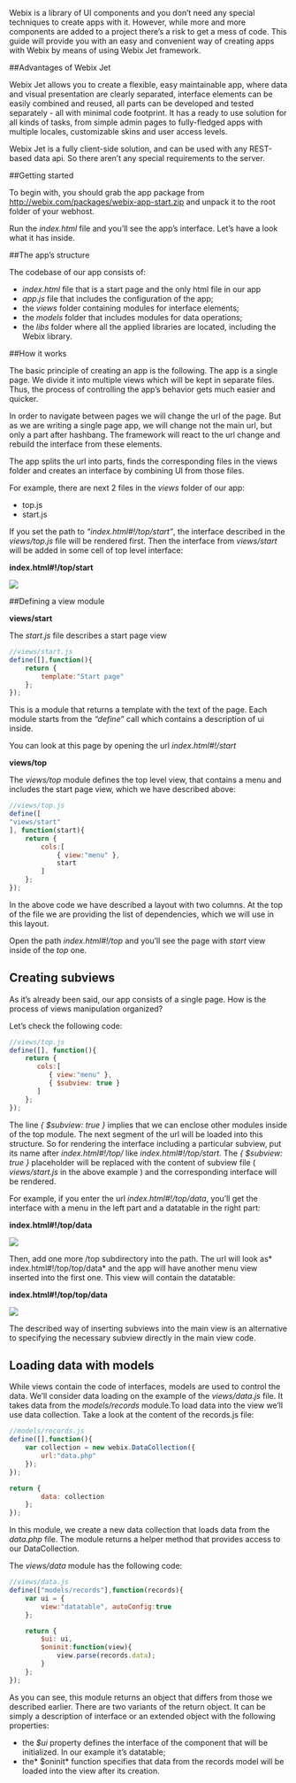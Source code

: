 
Webix is a library of UI components and you don’t need any special techniques to create apps with it. However, while more and more components are added to a project there’s a risk to get a mess of code. This guide will provide you with an easy and convenient way of creating apps with Webix by means of using Webix Jet framework.

##Advantages of Webix Jet

Webix Jet allows you to create a flexible, easy maintainable app, where data and visual presentation are clearly separated, interface elements can be easily combined and reused, all parts can be developed and tested separately - all with minimal code footprint. It has a ready to use solution for all kinds of tasks, from simple admin pages to fully-fledged apps with multiple locales, customizable skins and user access levels. 

Webix Jet is a fully client-side solution, and can  be used with any REST-based data api. So there aren’t any special requirements to the server.


##Getting started

To begin with, you should grab the app package from http://webix.com/packages/webix-app-start.zip and unpack it to the root folder of your webhost.

Run the *index.html* file and you’ll see the app’s interface. Let’s have a look what it has inside.

##The app’s structure

The codebase of our app consists of:

- *index.html* file that is a start page and the only html file in our app
- *app.js* file that includes the configuration of the app;
- the *views* folder containing modules for interface elements;
- the *models* folder that includes modules for data operations;
- the *libs* folder where all the applied libraries are located, including the Webix  library.

##How it works

The basic principle of creating an app is the following. The app is a single page. We divide it into multiple views which will be kept in separate files. Thus, the process of controlling the app’s behavior gets much easier and quicker.

In order to navigate between pages we will change the url of the page. But as we are writing a single page app, we will change not the main url, but only a part after hashbang. The framework will react to the url change and rebuild the interface from these elements.

The app splits the url into parts, finds the corresponding files in the views folder and creates an interface by combining UI from those files.

For example, there are next 2 files in the *views* folder of our app:

- top.js
- start.js

If you set the path to *“index.html#!/top/start”*, the interface described in the *views/top.js* file will be rendered first. Then the interface from *views/start* will be added in some cell of top level interface:

**index.html#!/top/start**

![](how_it_works.png)

##Defining a view module

**views/start**

The *start.js* file describes a start page view

```js
//views/start.js
define([],function(){
	return {
		template:"Start page"
	};
});
```

This is a module that returns a template with the text of the page. Each module starts from the *“define”* call which contains a description of ui inside. 

You can look at this page by opening the url *index.html#!/start*

**views/top**

The *views/top* module defines the top level view, that contains a menu and includes the start page view, which we have described above:

```js
//views/top.js
define([
"views/start"
], function(start){
    return {
        cols:[
            { view:"menu" },
            start
        ]
    };
});
```

In the above code we have described a layout with two columns.
At the top of the file we are providing the list of dependencies, which we will use in this layout.

Open the path *index.html#!/top* and you’ll see the page with *start* view inside of the *top* one.



## Creating subviews

As it’s already been said, our app consists of a single page. How is the process of views manipulation organized?

Let’s check the following code:

```js
//views/top.js
define([], function(){
    return {
       cols:[
          { view:"menu" },
          { $subview: true }
       ]
    };
});
```

The line *{ $subview: true }* implies that we can enclose other modules inside of the top module. The next segment of the url will be loaded into this structure. So for rendering the interface including a particular subview, put its name after *index.html#!/top/* like *index.html#!/top/start*. 
The *{ $subview: true }* placeholder will be replaced with the content of subview file ( *views/start.js* in the above example ) and the corresponding interface will be rendered.

For example, if you enter the url *index.html#!/top/data*, you’ll get the interface with a menu in the left part and a datatable in the right part: 

**index.html#!/top/data**

![](top_data.png)

Then, add one more /top subdirectory into the path. The url will look as* index.html#!/top/top/data* and the app will have another menu view inserted into the first one. This view will contain the datatable:

**index.html#!/top/top/data**

![](top_top_data.png)

The described way of inserting subviews into the main view is an alternative to specifying the necessary subview directly in the main view code.  


## Loading data with models

While views contain the code of interfaces, models are used to control the data.
We’ll consider data loading on the example of the *views/data.js* file. It takes data from the *models/records* module.To load data into the view we’ll use data collection. Take a look at the content of the records.js file:

```js
//models/records.js
define([],function(){
	var collection = new webix.DataCollection({ 
		url:"data.php"
	});	
});

return {
		data: collection
	};
});
```

In this module, we create a new data collection that loads data from the *data.php* file. The module returns a helper method that provides access to our DataCollection.

The *views/data* module has the following code: 

```js
//views/data.js
define(["models/records"],function(records){
	var ui = {
		view:"datatable", autoConfig:true
	};

	return {
		$ui: ui,
		$oninit:function(view){
			view.parse(records.data);
		}
	};
});
```

As you can see, this module returns an object that differs from those we described earlier. There are two variants of the return object. It can be simply a description of interface or an extended object with the following properties: 

- the *$ui* property defines the interface of the component that will be initialized. In our example it’s datatable;
- the* $oninit* function specifies that data from the records model will be loaded into the view after its creation.


